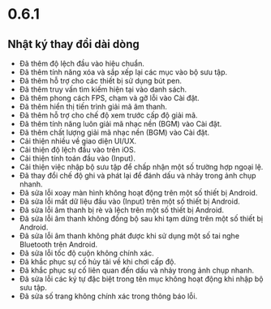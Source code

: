 # 0.6.1

## Nhật ký thay đổi dài dòng

- Đã thêm độ lệch đầu vào hiệu chuẩn.
- Đã thêm tính năng xóa và sắp xếp lại các mục vào bộ sưu tập.
- Đã thêm hỗ trợ cho các thiết bị sử dụng bút pen.
- Đã thêm truy vấn tìm kiếm hiện tại vào danh sách.
- Đã thêm phong cách FPS, chạm và gỡ lỗi vào Cài đặt.
- Đã thêm hiển thị tiến trình giải mã âm thanh.
- Đã thêm hỗ trợ cho chế độ xem trước cấp độ giải mã.
- Đã thêm tính năng luôn giải mã nhạc nền (BGM) vào Cài đặt.
- Đã thêm chất lượng giải mã nhạc nền (BGM) vào Cài đặt.
- Cải thiện nhiều về giao diện UI/UX.
- Cải thiện độ lệch đầu vào trên iOS.
- Cải thiện tính toán đầu vào (Input).
- Cải thiện việc nhập bộ sưu tập để chấp nhận một số trường hợp ngoại lệ.
- Đã thay đổi chế độ ghi và phát lại để đánh dấu và nhảy trong ảnh chụp nhanh.
- Đã sửa lỗi xoay màn hình không hoạt động trên một số thiết bị Android.
- Đã sửa lỗi mất dữ liệu đầu vào (Input) trên một số thiết bị Android.
- Đã sửa lỗi âm thanh bị rè và lệch trên một số thiết bị Android.
- Đã sửa lỗi âm thanh không đồng bộ sau khi tạm dừng trên một số thiết bị Android.
- Đã sửa lỗi âm thanh không phát được khi sử dụng một số tai nghe Bluetooth trên Android.
- Đã sửa lỗi tốc độ cuộn không chính xác.
- Đã khắc phục sự cố hủy tải về khi chơi cấp độ.
- Đã khắc phục sự cố liên quan đến dấu và nhảy trong ảnh chụp nhanh.
- Đã sửa lỗi các ký tự đặc biệt trong tên mục không hoạt động khi nhập bộ sưu tập.
- Đã sửa số trang không chính xác trong thông báo lỗi.
